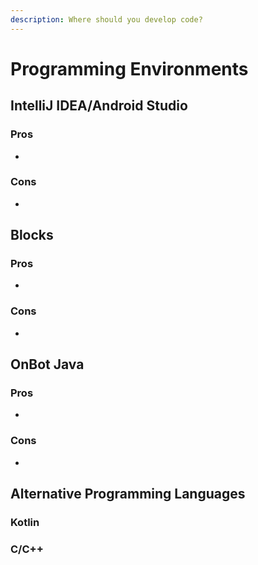 ```yaml
---
description: Where should you develop code?
---
```


# Programming Environments

## IntelliJ IDEA/Android Studio



### Pros

* &#x20;

### Cons

*

## Blocks

###

### Pros

*

### Cons

*

## OnBot Java



### Pros

* &#x20;

### Cons

*

## Alternative Programming Languages

### Kotlin



### C/C++
